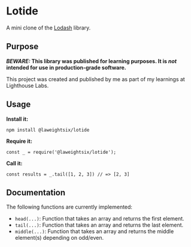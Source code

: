 # Lotide

A mini clone of the [Lodash](https://lodash.com) library.

## Purpose

**_BEWARE:_ This library was published for learning purposes. It is _not_ intended for use in production-grade software.**

This project was created and published by me as part of my learnings at Lighthouse Labs.

## Usage

**Install it:**

`npm install @laweightsix/lotide`

**Require it:**

`const _ = require('@laweightsix/lotide');`

**Call it:**

`const results = _.tail([1, 2, 3]) // => [2, 3]`

## Documentation

The following functions are currently implemented:

- `head(...)`: Function that takes an array and returns the first element.
- `tail(...)`: Function that takes an array and returns the last element.
- `middle(...)`: Function that takes an array and returns the middle element(s) depending on odd/even.
